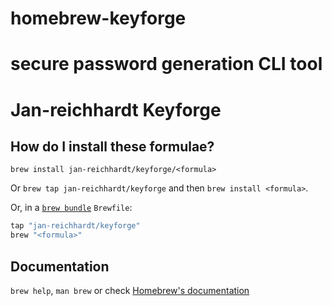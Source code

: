 # homebrew-keyforge
secure password generation CLI tool
=======
# Jan-reichhardt Keyforge

## How do I install these formulae?

`brew install jan-reichhardt/keyforge/<formula>`

Or `brew tap jan-reichhardt/keyforge` and then `brew install <formula>`.

Or, in a [`brew bundle`](https://github.com/Homebrew/homebrew-bundle) `Brewfile`:

```ruby
tap "jan-reichhardt/keyforge"
brew "<formula>"
```

## Documentation

`brew help`, `man brew` or check [Homebrew's documentation](https://docs.brew)
